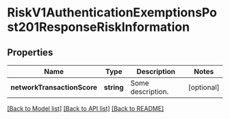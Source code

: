 # RiskV1AuthenticationExemptionsPost201ResponseRiskInformation

## Properties
Name | Type | Description | Notes
------------ | ------------- | ------------- | -------------
**networkTransactionScore** | **string** | Some description. | [optional] 

[[Back to Model list]](../README.md#documentation-for-models) [[Back to API list]](../README.md#documentation-for-api-endpoints) [[Back to README]](../README.md)



